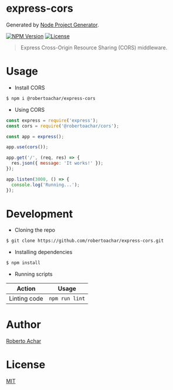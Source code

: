 # express-cors

Generated by [Node Project Generator](https://github.com/robertoachar/generator-node).

[![NPM Version][npm-badge]][npm-url]
[![License][license-badge]][license-url]

> Express Cross-Origin Resource Sharing (CORS) middleware.

# Usage

* Install CORS

```bash
$ npm i @robertoachar/express-cors
```

* Using CORS

```javascript
const express = require('express');
const cors = require('@robertoachar/cors');

const app = express();

app.use(cors());

app.get('/', (req, res) => {
  res.json({ message: 'It works!' });
});

app.listen(3000, () => {
  console.log('Running...');
});
```

# Development

* Cloning the repo

```bash
$ git clone https://github.com/robertoachar/express-cors.git
```

* Installing dependencies

```bash
$ npm install
```

* Running scripts

| Action       | Usage          |
| ------------ | -------------- |
| Linting code | `npm run lint` |

# Author

[Roberto Achar](https://twitter.com/robertoachar)

# License

[MIT](https://github.com/robertoachar/express-cors/blob/master/LICENSE)

[npm-badge]: https://img.shields.io/npm/v/@robertoachar/express-cors.svg
[npm-url]: https://www.npmjs.com/package/@robertoachar/express-cors
[license-badge]: https://img.shields.io/github/license/robertoachar/express-cors.svg
[license-url]: https://opensource.org/licenses/MIT
